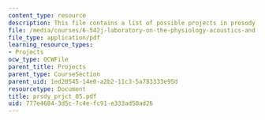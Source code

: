 ```yaml
---
content_type: resource
description: This file contains a list of possible projects in prosody.
file: /media/courses/6-542j-laboratory-on-the-physiology-acoustics-and-perception-of-speech-fall-2005/777e46843d5c7c4efc91e333ad50ad26_prsdy_prjct_05.pdf
file_type: application/pdf
learning_resource_types:
- Projects
ocw_type: OCWFile
parent_title: Projects
parent_type: CourseSection
parent_uid: 1ed20545-14e0-a2b2-11c3-5a783333e95d
resourcetype: Document
title: prsdy_prjct_05.pdf
uid: 777e4684-3d5c-7c4e-fc91-e333ad50ad26
---
```

